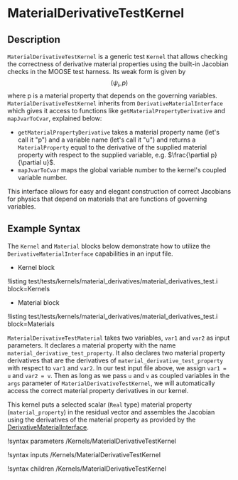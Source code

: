 # MaterialDerivativeTestKernel

## Description

`MaterialDerivativeTestKernel` is a generic test `Kernel` that allows checking
the correctness of derivative material properties using the built-in Jacobian
checks in the MOOSE test harness. Its weak form is given by $$(\psi_i, p)$$
where p is a material property that depends on the governing
variables. `MaterialDerivativeTestKernel` inherits from
`DerivativeMaterialInterface` which gives it access to functions like
`getMaterialPropertyDerivative` and `mapJvarToCvar`, explained below:

- `getMaterialPropertyDerivative` takes a material property name
  (let's call it "p") and a variable name (let's call it "u") and returns a
  `MaterialProperty` equal to the derivative of the supplied material property
  with respect to the supplied variable, e.g. $\frac{\partial p}{\partial
  u}$.
- `mapJvarToCvar` maps the global variable number to the kernel's coupled variable number.

This interface allows for easy and elegant construction of correct Jacobians for
physics that depend on materials that are functions of governing variables.

## Example Syntax

The `Kernel` and `Material` blocks below demonstrate how to utilize the
`DerivativeMaterialInterface` capabilities in an input file.

- Kernel block

!listing test/tests/kernels/material_derivatives/material_derivatives_test.i block=Kernels

- Material block

!listing test/tests/kernels/material_derivatives/material_derivatives_test.i block=Materials

`MaterialDerivativeTestMaterial` takes two variables, `var1` and `var2` as input
parameters. It declares a material property with the name
`material_derivative_test_property`. It also declares two material property
derivatives that are the derivatives of `material_derivative_test_property` with
respect to `var1` and `var2`. In our test input file above, we assign `var1 = u`
and `var2 = v`. Then as long as we pass `u` and `v` as coupled variables in the
`args` parameter of `MaterialDerivativeTestKernel`, we will automatically access
the correct material property derivatives in our kernel.

This kernel puts a selected scalar (`Real` type) material property (`material_property`) in the residual vector
and assembles the Jacobian using the derivatives of the material property as provided by the
[DerivativeMaterialInterface](/DerivativeMaterialInterface.md).

!syntax parameters /Kernels/MaterialDerivativeTestKernel

!syntax inputs /Kernels/MaterialDerivativeTestKernel

!syntax children /Kernels/MaterialDerivativeTestKernel
